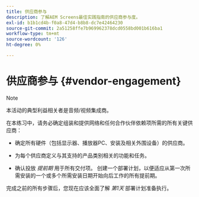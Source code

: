 ```yaml
---
title: 供应商参与
description: 了解AEM Screens最佳实践指南的供应商参与度。
exl-id: b1b1cd4b-f0a8-47d4-b8b8-dc7e42464230
source-git-commit: 2a51258ffe7b969962378dcd0558bd001b616ba1
workflow-type: tm+mt
source-wordcount: '126'
ht-degree: 0%

---
```


# 供应商参与 {#vendor-engagement}

>[!NOTE]
>本活动的典型利益相关者是音频/视频集成商。

在本练习中，请务必确定组装和提供网络和任何合作伙伴依赖项所需的所有关键供应商：

* 确定所有硬件（包括显示器、播放器PC、安装及相关外围设备）的供应商。

* 为每个供应商定义与其支持的产品类别相关的功能和任务。

* 确认投放 *提前期* 用于所有交付项。 创建一个部署计划，以便适应从第一次所需安装的一个或多个所需安装日期开始向后工作的所有提前期。

完成之前的所有步骤后，您现在应该全面了解 *第1天* 部署计划准备执行。
